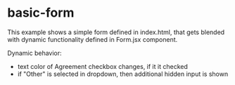 # basic-form

This example shows a simple form defined in index.html, that gets blended with dynamic functionality defined in Form.jsx component. 

Dynamic behavior:

- text color of Agreement checkbox changes, if it it checked
- if "Other" is selected in dropdown, then additional hidden input is shown
